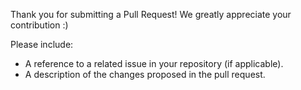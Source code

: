 Thank you for submitting a Pull Request! We greatly appreciate your contribution :)

Please include:
* A reference to a related issue in your repository (if applicable).
* A description of the changes proposed in the pull request.

